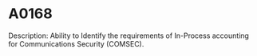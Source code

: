 # A0168
Description: Ability to Identify the requirements of In-Process accounting for Communications Security (COMSEC).
